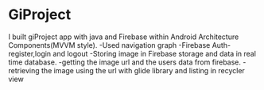 # GiProject

I built giProject app with java and Firebase within Android Architecture Components(MVVM style).
-Used navigation graph
-Firebase Auth-register,login and logout
-Storing image in Firebase storage and data in real time database.
-getting the image url and the users data from firebase.
-retrieving the image using the url with glide library and listing in recycler view

